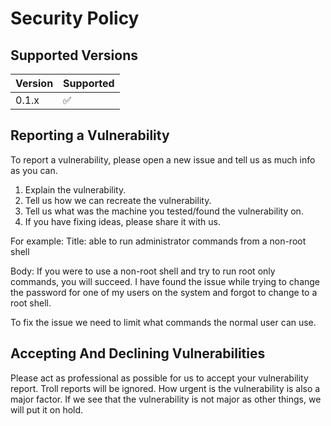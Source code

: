 # Security Policy

## Supported Versions

| Version | Supported          |
| ------- | ------------------ |
| 0.1.x   | :white_check_mark: |

## Reporting a Vulnerability

To report a vulnerability, please open a new issue and tell us as much info as you can.

1. Explain the vulnerability.
2. Tell us how we can recreate the vulnerability.
3. Tell us what was the machine you tested/found the vulnerability on.
4. If you have fixing ideas, please share it with us.

For example:
Title: able to run administrator commands from a non-root shell

Body:
If you were to use a non-root shell and try to run root only commands, you will succeed.
I have found the issue while trying to change the password for one of my users on the system and forgot to change to a root shell.

To fix the issue we need to limit what commands the normal user can use.


## Accepting And Declining Vulnerabilities
Please act as professional as possible for us to accept your vulnerability report. Troll reports will be ignored.
How urgent is the vulnerability is also a major factor. If we see that the vulnerability is not major as other things, we will put it on hold.
